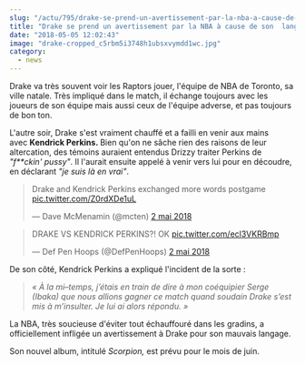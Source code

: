 ```yaml
--- 
slug: "/actu/795/drake-se-prend-un-avertissement-par-la-nba-a-cause-de-son-langage-grossier"
title: "Drake se prend un avertissement par la NBA à cause de son  langage grossier  !"
date: "2018-05-05 12:02:43"
image: "drake-cropped_c5rbm5i3748h1ubsxvymdd1wc.jpg"
category:
  - news
---
```

<p>Drake va très souvent voir les Raptors jouer, l'équipe de NBA de Toronto, sa ville natale. Très impliqué dans le match, il échange toujours avec les joueurs de son équipe mais aussi ceux de l'équipe adverse, et pas toujours de bon ton.</p>

<p>L'autre soir, Drake s'est vraiment chauffé et a failli en venir aux mains avec <strong>Kendrick Perkins. </strong>Bien qu'on ne sâche rien des raisons de leur altercation, des témoins auraient entendus Drizzy traiter Perkins de <em>"f**ckin' pussy"</em>. Il l'aurait ensuite appelé à venir vers lui pour en découdre, en déclarant <em>"je suis là en vrai"</em>.</p>
<blockquote class="twitter-video" data-lang="fr"><p lang="en" dir="ltr">Drake and Kendrick Perkins exchanged more words postgame <a href="https://t.co/Z0rdXDe1uL">pic.twitter.com/Z0rdXDe1uL</a></p>— Dave McMenamin (@mcten) <a href="https://twitter.com/mcten/status/991515399991709697?ref_src=twsrc%5Etfw">2 mai 2018</a></blockquote>
<script async src="https://platform.twitter.com/widgets.js" charset="utf-8"></script>
<blockquote class="twitter-video" data-lang="fr"><p lang="en" dir="ltr">DRAKE VS KENDRICK PERKINS?! OK <a href="https://t.co/ecl3VKRBmp">pic.twitter.com/ecl3VKRBmp</a></p>— Def Pen Hoops (@DefPenHoops) <a href="https://twitter.com/DefPenHoops/status/991488240426373120?ref_src=twsrc%5Etfw">2 mai 2018</a></blockquote>
<script async src="https://platform.twitter.com/widgets.js" charset="utf-8"></script>

<p>De son côté, Kendrick Perkins a expliqué l'incident de la sorte :</p>

<blockquote>
<p><em>« À la mi–temps, j’étais en train de dire à mon coéquipier Serge (Ibaka) que nous allions gagner ce match quand soudain Drake s’est mis à m’insulter. Je lui ai alors répondu. »</em></p>
</blockquote>

<p>La NBA, très soucieuse d'éviter tout échauffouré dans les gradins, a officiellement infligée un avertissement à Drake pour son mauvais langage. </p>

<p>Son nouvel album, intitulé <em>Scorpion, </em>est prévu pour le mois de juin.</p>